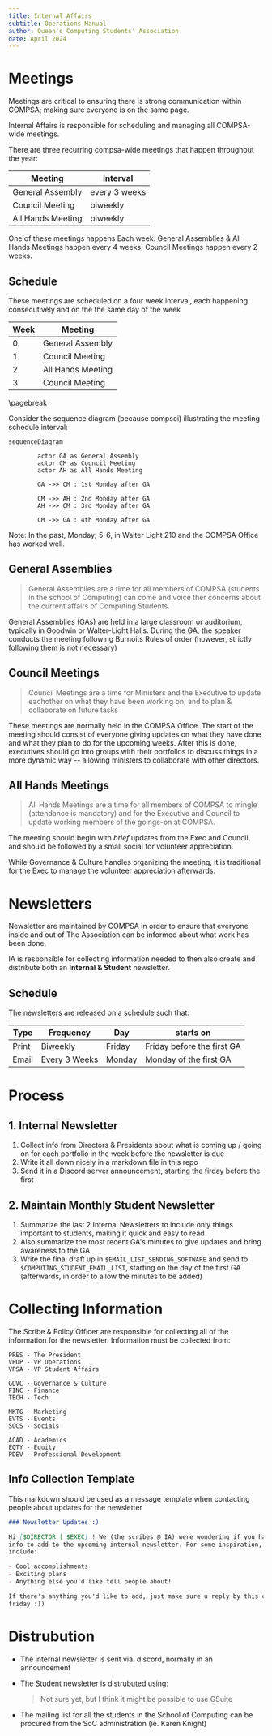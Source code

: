 ```yaml
---
title: Internal Affairs 
subtitle: Operations Manual
author: Queen's Computing Students' Association
date: April 2024
---
```


# Meetings

Meetings are critical to ensuring there is strong communication within
COMPSA; making sure everyone is on the same page.

Internal Affairs is responsible for scheduling and managing all COMPSA-wide
meetings.

There are three recurring compsa-wide meetings that happen throughout the year:

| Meeting           | interval      |
|-------------------|---------------|
| General Assembly  | every 3 weeks |
| Council Meeting   | biweekly      |
| All Hands Meeting | biweekly      |

One of these meetings happens Each week. General Assemblies & All Hands
Meetings happen every 4 weeks; Council Meetings happen every 2 weeks. 

## Schedule

These meetings are scheduled on a four week interval, each happening
consecutively and on the the same day of the week

| Week | Meeting           |
|------|-------------------|
| 0    | General Assembly  |
| 1    | Council Meeting   |
| 2    | All Hands Meeting |
| 3    | Council Meeting   |

\pagebreak

Consider the sequence diagram (because compsci) illustrating the meeting
schedule interval:

```mermaid
sequenceDiagram
        
        actor GA as General Assembly
        actor CM as Council Meeting
        actor AH as All Hands Meeting
        
        GA ->> CM : 1st Monday after GA
        
        CM ->> AH : 2nd Monday after GA
        AH ->> CM : 3rd Monday after GA
        
        CM ->> GA : 4th Monday after GA
```

Note: In the past, Monday; 5-6, in Walter Light 210 and the COMPSA Office has
worked well.

## General Assemblies

> General Assemblies are a time for all members of COMPSA (students in the
> school of Computing) can come and voice ther concerns about the current affairs
> of Computing Students.

General Assemblies (GAs) are held in a large classroom or auditorium, typically
in Goodwin or Walter-Light Halls.
During the GA, the speaker conducts the meeting following Burnoits Rules of
order (however, strictly following them is not necessary)

## Council Meetings

> Council Meetings are a time for Ministers and the Executive to update
> eachother on what they have been working on, and to plan & collaborate on future
> tasks

These meetings are normally held in the COMPSA Office. The start of the meeting
should consist of everyone giving updates on what they have done and what they
plan to do for the upcoming weeks. After this is done, executives should go into
groups with their portfolios to discuss things in a more dynamic way --
allowing ministers to collaborate with other directors.

## All Hands Meetings

> All Hands Meetings are a time for all members of COMPSA to mingle (attendance
> is mandatory) and for the Executive and Council to update working members of the
> goings-on at COMPSA.

The meeting should begin with _brief_ updates from the Exec and Council, and
should be followed by a small social for volunteer appreciation. 

While Governance & Culture handles organizing the meeting, it is traditional for the Exec to
manage the volunteer appreciation afterwards.

# Newsletters

Newsletter are maintained by COMPSA in order to ensure that everyone inside and
out of The Association can be informed about what work has been done.

IA is responsible for collecting information needed to then also create and
distribute both an **Internal & Student** newsletter.

## Schedule 

The newsletters are released on a schedule such that:

| Type      | Frequency     | Day    | starts on                  |
|-----------|---------------|--------|----------------------------|
| Print     | Biweekly      | Friday | Friday before the first GA |
| Email     | Every 3 Weeks | Monday | Monday of the first GA     |

# Process

## 1. Internal Newsletter
1. Collect info from Directors & Presidents about what is coming up / going
   on for each portfolio in the week before the newsletter is due
2. Write it all down nicely in a markdown file in this repo
3. Send it in a Discord server announcement, starting the firday before the
   first


## 2. Maintain Monthly Student Newsletter
1. Summarize the last 2 Internal Newsletters to include only things
   important to students, making it quick and easy to read
2. Also summarize the most recent GA's minutes to give updates and bring
   awareness to the GA
3. Write the final draft up in `$EMAIL_LIST_SENDING_SOFTWARE` and send to
   `$COMPUTING_STUDENT_EMAIL_LIST`, starting on the day of the first
   GA (afterwards, in order to allow the minutes to be added)

# Collecting Information

The Scribe & Policy Officer are responsible for collecting all of the
information for the newsletter. Information must be collected from:

```
PRES - The President
VPOP - VP Operations
VPSA - VP Student Affairs

GOVC - Governance & Culture
FINC - Finance
TECH - Tech

MKTG - Marketing
EVTS - Events
SOCS - Socials

ACAD - Academics
EQTY - Equity
PDEV - Professional Development
```

## Info Collection Template

This markdown should be used as a message template when contacting people about
updates for the newsletter

```markdown
### Newsletter Updates :)

Hi [$DIRECTOR | $EXEC] ! We (the scribes @ IA) were wondering if you had any
info to add to the upcoming internal newsletter. For some inspiration, it could
include:

- Cool accomplishments
- Exciting plans
- Anything else you'd like tell people about!

If there's anything you'd like to add, just make sure u reply by this coming
friday :))
```

# Distrubution

- The internal newsletter is sent via. discord, normally in an announcement
- The Student newsletter is distrubuted using:
  > Not sure yet, but I think it might be possible to use GSuite

- The mailing list for all the students in the School of Computing can be
  procured from the SoC administration (ie. Karen Knight)
